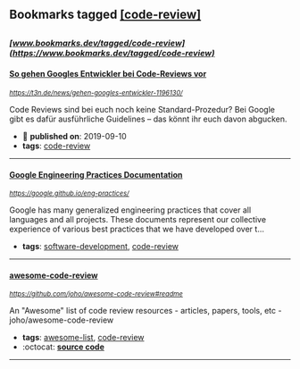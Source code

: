 ## Bookmarks tagged [[code-review]](https://www.bookmarks.dev/search?q=[code-review])

_<sup><sup>[www.bookmarks.dev/tagged/code-review](https://www.bookmarks.dev/tagged/code-review)</sup></sup>_
---
#### [So gehen Googles Entwickler bei Code-Reviews vor](https://t3n.de/news/gehen-googles-entwickler-1196130/)
_<sup>https://t3n.de/news/gehen-googles-entwickler-1196130/</sup>_

Code Reviews sind bei euch noch keine Standard-Prozedur? Bei Google gibt es dafür ausführliche Guidelines – das könnt ihr euch davon abgucken.
* :calendar: **published on**: 2019-09-10
* **tags**: [code-review](../tagged/code-review.md)
---
#### [Google Engineering Practices Documentation](https://google.github.io/eng-practices/)
_<sup>https://google.github.io/eng-practices/</sup>_

Google has many generalized engineering practices that cover all languages and
all projects. These documents represent our collective experience of various
best practices that we have developed over t...
* **tags**: [software-development](../tagged/software-development.md), [code-review](../tagged/code-review.md)
---
#### [awesome-code-review](https://github.com/joho/awesome-code-review#readme)
_<sup>https://github.com/joho/awesome-code-review#readme</sup>_

An "Awesome" list of code review resources - articles, papers, tools, etc - joho/awesome-code-review
* **tags**: [awesome-list](../tagged/awesome-list.md), [code-review](../tagged/code-review.md)
* :octocat: **[source code](https://github.com/joho/awesome-code-review#readme)**
---
